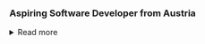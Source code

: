 ### Aspiring Software Developer from Austria
<details>
<summary>
  Read more
</summary>
  
## What I'm currently working on 📚

- My own Operating System: [MunkOS](https://github.com/Ruediga/MunkOS)
- OpenGL Graphics Library


## Skills 📜

### Experienced

- C / C++
- Assembly
- Python
- OpenGL
- Unreal Engine

### Somewhat heard of

- HTML / CSS (Tailwind)
- JavaScript / NextJS
- C#
- Java
- Rust

## GitHub stats 
<a href="https://github.com/anuraghazra/github-readme-stats">
  <img align="center" src="https://github-readme-stats.vercel.app/api?username=Ruediga&show_icons=true&line_height=27&include_all_commits=true&theme=transparent" alt="My github stats" />
</a>

</details>
